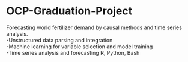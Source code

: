 # OCP-Graduation-Project
Forecasting world fertilizer demand by causal methods and time series analysis.     
	-Unstructured data parsing and integration     
	-Machine learning for variable selection and model training     
	-Time series analysis and forecasting R, Python, Bash     
